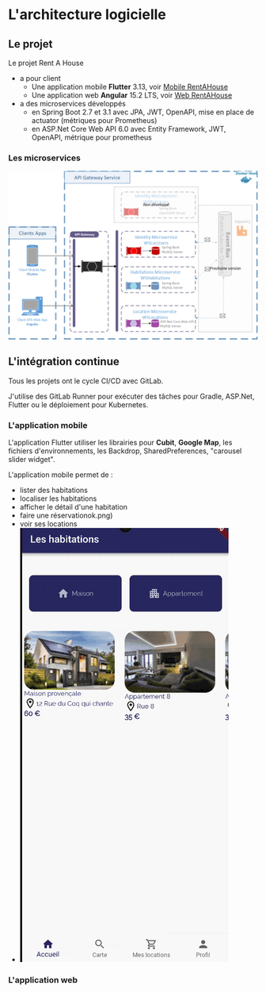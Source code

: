 # L'architecture logicielle

## Le projet
Le projet Rent A House
- a pour client
    - Une application mobile **Flutter** 3.13, voir [Mobile RentAHouse](https://gitlab.com/kilroywashere.devops/mrentahouse) 
    - Une application web **Angular** 15.2 LTS, voir [Web RentAHouse](https://gitlab.com/kilroywashere.devops/wrentahouse)
- a des microservices développés
    - en Spring Boot 2.7 et 3.1 avec JPA, JWT, OpenAPI, mise en place de actuator (métriques pour Prometheus)
    - en ASP.Net Core Web API 6.0 avec Entity Framework, JWT, OpenAPI, métrique pour prometheus


### Les microservices

![Architecture microservices](images/architecture/architecture-microservices.png)

## L'intégration continue
Tous les projets ont le cycle CI/CD avec GitLab.

J'utilise des GitLab Runner pour exécuter des tâches pour Gradle, ASP.Net, Flutter ou le déploiement pour Kubernetes.

### L'application mobile
L'application Flutter utiliser les librairies pour **Cubit**, **Google Map**, les fichiers d'environnements, les Backdrop, SharedPreferences, "carousel slider widget".


L'application mobile permet de :
- lister des habitations 
- localiser les habitations
- afficher le détail d'une habitation
- faire une réservationok.png)
- voir ses locations
- ![Locations](images/mobile/mrentahouse.gif)

### L'application web
